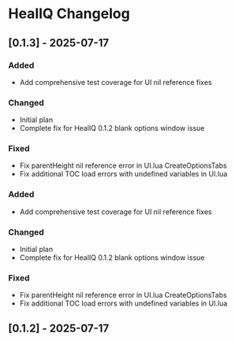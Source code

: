 # HealIQ Changelog

## [0.1.3] - 2025-07-17

### Added
- Add comprehensive test coverage for UI nil reference fixes

### Changed
- Initial plan
- Complete fix for HealIQ 0.1.2 blank options window issue

### Fixed
- Fix parentHeight nil reference error in UI.lua CreateOptionsTabs
- Fix additional TOC load errors with undefined variables in UI.lua

### Added
- Add comprehensive test coverage for UI nil reference fixes

### Changed
- Initial plan
- Complete fix for HealIQ 0.1.2 blank options window issue

### Fixed
- Fix parentHeight nil reference error in UI.lua CreateOptionsTabs
- Fix additional TOC load errors with undefined variables in UI.lua

## [0.1.2] - 2025-07-17
